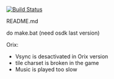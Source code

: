 [![Build Status](https://travis-ci.org/oric-software/oricium.svg?branch=master)](https://travis-ci.org/oric-software/oricium)

README.md

do make.bat (need osdk last version)

Orix:
* Vsync is desactivated in Orix version
* tile charset is broken in the game
* Music is played too slow
